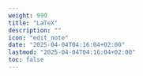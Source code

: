 ```yaml
---
weight: 999
title: "LaTeX"
description: ""
icon: "edit_note"
date: "2025-04-04T04:16:04+02:00"
lastmod: "2025-04-04T04:16:04+02:00"
toc: false
---
```

